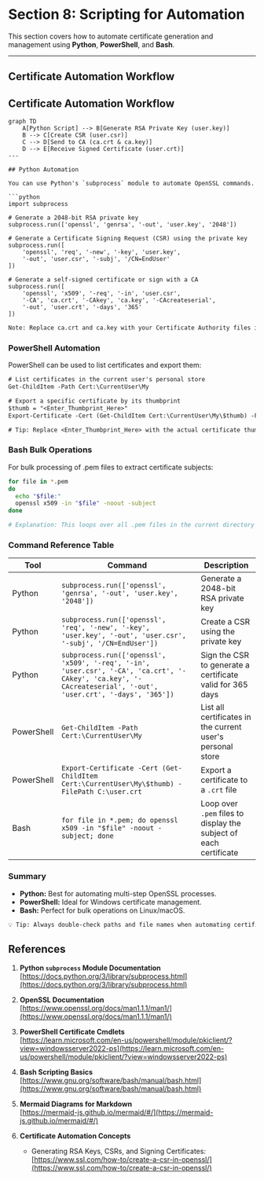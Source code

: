 # Section 8: Scripting for Automation

This section covers how to automate certificate generation and management using **Python**, **PowerShell**, and **Bash**.

---
## Certificate Automation Workflow

## Certificate Automation Workflow

```mermaid
graph TD
    A[Python Script] --> B[Generate RSA Private Key (user.key)]
    B --> C[Create CSR (user.csr)]
    C --> D[Send to CA (ca.crt & ca.key)]
    D --> E[Receive Signed Certificate (user.crt)]
---

## Python Automation

You can use Python's `subprocess` module to automate OpenSSL commands.

```python
import subprocess

# Generate a 2048-bit RSA private key
subprocess.run(['openssl', 'genrsa', '-out', 'user.key', '2048'])

# Generate a Certificate Signing Request (CSR) using the private key
subprocess.run([
    'openssl', 'req', '-new', '-key', 'user.key', 
    '-out', 'user.csr', '-subj', '/CN=EndUser'
])

# Generate a self-signed certificate or sign with a CA
subprocess.run([
    'openssl', 'x509', '-req', '-in', 'user.csr', 
    '-CA', 'ca.crt', '-CAkey', 'ca.key', '-CAcreateserial', 
    '-out', 'user.crt', '-days', '365'
])
```
```txt
Note: Replace ca.crt and ca.key with your Certificate Authority files if signing with a CA.
```
### PowerShell Automation
PowerShell can be used to list certificates and export them:
```txt
# List certificates in the current user's personal store
Get-ChildItem -Path Cert:\CurrentUser\My

# Export a specific certificate by its thumbprint
$thumb = "<Enter_Thumbprint_Here>"
Export-Certificate -Cert (Get-ChildItem Cert:\CurrentUser\My\$thumb) -FilePath C:\user.crt

# Tip: Replace <Enter_Thumbprint_Here> with the actual certificate thumbprint.
```
### Bash Bulk Operations

For bulk processing of .pem files to extract certificate subjects:
```bash
for file in *.pem
do
  echo "$file:"
  openssl x509 -in "$file" -noout -subject
done

# Explanation: This loops over all .pem files in the current directory and prints their subject information.
```

### Command Reference Table
| Tool       | Command                                                                                                                                                      | Description                                                       |
| ---------- | ------------------------------------------------------------------------------------------------------------------------------------------------------------ | ----------------------------------------------------------------- |
| Python     | `subprocess.run(['openssl', 'genrsa', '-out', 'user.key', '2048'])`                                                                                          | Generate a 2048-bit RSA private key                               |
| Python     | `subprocess.run(['openssl', 'req', '-new', '-key', 'user.key', '-out', 'user.csr', '-subj', '/CN=EndUser'])`                                                 | Create a CSR using the private key                                |
| Python     | `subprocess.run(['openssl', 'x509', '-req', '-in', 'user.csr', '-CA', 'ca.crt', '-CAkey', 'ca.key', '-CAcreateserial', '-out', 'user.crt', '-days', '365'])` | Sign the CSR to generate a certificate valid for 365 days         |
| PowerShell | `Get-ChildItem -Path Cert:\CurrentUser\My`                                                                                                                   | List all certificates in the current user's personal store        |
| PowerShell | `Export-Certificate -Cert (Get-ChildItem Cert:\CurrentUser\My\$thumb) -FilePath C:\user.crt`                                                                 | Export a certificate to a `.crt` file                             |
| Bash       | `for file in *.pem; do openssl x509 -in "$file" -noout -subject; done`                                                                                       | Loop over `.pem` files to display the subject of each certificate |


### Summary

- **Python:** Best for automating multi-step OpenSSL processes.
- **PowerShell:** Ideal for Windows certificate management.
- **Bash:** Perfect for bulk operations on Linux/macOS.
```txt
💡 Tip: Always double-check paths and file names when automating certificate tasks to avoid overwriting files or using the wrong keys.
```
## References

1. **Python `subprocess` Module Documentation**  
   [https://docs.python.org/3/library/subprocess.html](https://docs.python.org/3/library/subprocess.html)  

2. **OpenSSL Documentation**  
   [https://www.openssl.org/docs/man1.1.1/man1/](https://www.openssl.org/docs/man1.1.1/man1/)  

3. **PowerShell Certificate Cmdlets**  
   [https://learn.microsoft.com/en-us/powershell/module/pkiclient/?view=windowsserver2022-ps](https://learn.microsoft.com/en-us/powershell/module/pkiclient/?view=windowsserver2022-ps)  

4. **Bash Scripting Basics**  
   [https://www.gnu.org/software/bash/manual/bash.html](https://www.gnu.org/software/bash/manual/bash.html)  

5. **Mermaid Diagrams for Markdown**  
   [https://mermaid-js.github.io/mermaid/#/](https://mermaid-js.github.io/mermaid/#/)  

6. **Certificate Automation Concepts**  
   - Generating RSA Keys, CSRs, and Signing Certificates:  
     [https://www.ssl.com/how-to/create-a-csr-in-openssl/](https://www.ssl.com/how-to/create-a-csr-in-openssl/)  
